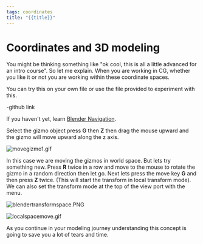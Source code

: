 ```yaml
---
tags: coordinates
title: "{{title}}"
---
```


# Coordinates and 3D modeling

You might be thinking something like "ok cool, this is all a little advanced for an intro course". So let me explain. When you are working in CG, whether you like it or not you are working within these coordinate spaces.

You can try this on your own file or use the file provided to experiment with this.

-github link

If you haven't yet, learn [Blender Navigation](Blender%20Navigation.md).

Select the gizmo object press **G** then **Z** then drag the mouse upward and the gizmo will move upward along the z axis.

![movegizmo1.gif](movegizmo1.gif)

In this case we are moving the gizmos in world space. But lets try something new. Press **R** twice in a row and move to the mouse to rotate the gizmo in a random direction then let go. Next lets press the move key **G** and then press **Z** twice. (This will start the transform in local transform mode). We can also set the transform mode at the top of the view port with the menu.

![blendertransformspace.PNG](blendertransformspace.PNG)

![localspacemove.gif](localspacemove.gif)

As you continue in your modeling journey understanding this concept is going to save you a lot of tears and time.